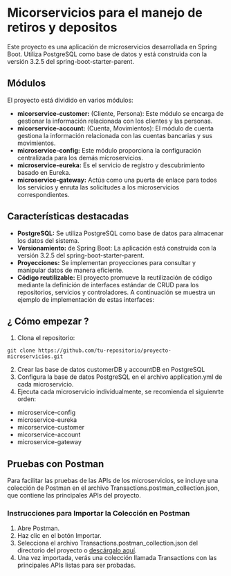 # Micorservicios para el manejo de retiros y depositos

Este proyecto es una aplicación de microservicios desarrollada en Spring Boot. Utiliza PostgreSQL como base de datos y está construida con la versión 3.2.5 del spring-boot-starter-parent.

## Módulos

El proyecto está dividido en varios módulos:

- **micorservice-customer:** (Cliente, Persona): Este módulo se encarga de gestionar la información relacionada con los clientes y las personas.
- **micorservice-account:** (Cuenta, Movimientos): El módulo de cuenta gestiona la información relacionada con las cuentas bancarias y sus movimientos.
- **microservice-config:** Este módulo proporciona la configuración centralizada para los demás microservicios.
- **microservice-eureka:** Es el servicio de registro y descubrimiento basado en Eureka.
- **microservice-gateway:** Actúa como una puerta de enlace para todos los servicios y enruta las solicitudes a los microservicios correspondientes.

## Características destacadas

- **PostgreSQL:** Se utiliza PostgreSQL como base de datos para almacenar los datos del sistema.
- **Versionamiento:** de Spring Boot: La aplicación está construida con la versión 3.2.5 del spring-boot-starter-parent.
- **Proyecciones:** Se implementan proyecciones para consultar y manipular datos de manera eficiente.
- **Código reutilizable:** El proyecto promueve la reutilización de código mediante la definición de interfaces estándar de CRUD para los repositorios, servicios y controladores. A continuación se muestra un ejemplo de implementación de estas interfaces:

## ¿ Cómo empezar ?

1. Clona el repositorio:
```
git clone https://github.com/tu-repositorio/proyecto-microservicios.git
```
2. Crear las base de datos customerDB y accountDB en PostgreSQL 
2. Configura la base de datos PostgreSQL en el archivo application.yml de cada microservicio.
3. Ejecuta cada microservicio individualmente, se recomienda el siguienrte orden:
- microservice-config
- microservice-eureka
- micorservice-customer
- micorservice-account
- microservice-gateway

## Pruebas con Postman

Para facilitar las pruebas de las APIs de los microservicios, se incluye una colección de Postman en el archivo Transactions.postman_collection.json, que contiene las principales APIs del proyecto.

### Instrucciones para Importar la Colección en Postman

1. Abre Postman.
2. Haz clic en el botón Importar.
3. Selecciona el archivo Transactions.postman_collection.json del directorio del proyecto o [descárgalo aquí](Transactions.postman_collection.json).
4. Una vez importada, verás una colección llamada Transactions con las principales APIs listas para ser probadas.